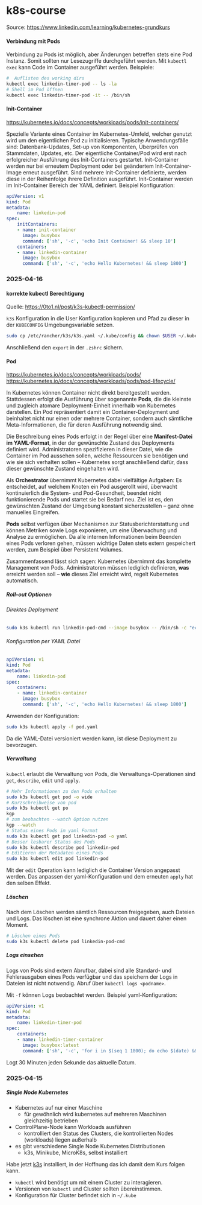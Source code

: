 # k8s-course

Source: https://www.linkedin.com/learning/kubernetes-grundkurs

#### Verbindung mit Pods
Verbindung zu Pods ist möglich, aber Änderungen betreffen stets eine Pod Instanz.
Somit sollten nur Lesezugriffe durchgeführt werden.
Mit `kubectl exec` kann Code im Container ausgeführt werden.
Beispiele:
```bash
#  Auflisten des working dirs
kubectl exec linkedin-timer-pod -- ls -la
# Shell im Pod öffnen
kubectl exec linkedin-timer-pod -it -- /bin/sh
```

#### Init-Container

https://kubernetes.io/docs/concepts/workloads/pods/init-containers/

Spezielle Variante eines Container im Kubernetes-Umfeld, welcher genutzt wird um den eigentlichen Pod zu initialisieren.
Typische Anwendungsfälle sind: Datenbank-Updates, Set-up von Komponenten, Überprüfen von Stammdaten, Updates, etc.
Der eigentliche Container/Pod wird erst nach erfolgreicher Ausführung des Init-Containers gestartet.
Init-Container werden nur bei erneutem Deployment oder bei geändertem Init-Container-Image erneut ausgeführt.
Sind mehrere Init-Container definierte, werden diese in der Reihenfolge ihrere Definition ausgeführt.
Init-Container werden im Init-Container Bereich der YAML definiert.
Beispiel Konfiguration:

```yaml
apiVersion: v1
kind: Pod
metadata:
    name: linkedin-pod
spec:
    initContainers:
    - name: init-container
      image: busybox
      command: ['sh', '-c', 'echo Init Container! && sleep 10']
    containers:
    - name: linkedin-container
      image: busybox
      command: ['sh', '-c', 'echo Hello Kubernetes! && sleep 1800']
```
### 2025-04-16

#### korrekte kubectl Berechtigung

Quelle:  https://0to1.nl/post/k3s-kubectl-permission/

`k3s` Konfiguration in die User Konfiguration kopieren und Pfad zu dieser in der `KUBECONFIG` Umgebungsvariable setzen.

```bash
sudo cp /etc/rancher/k3s/k3s.yaml ~/.kube/config && chown $USER ~/.kube/config && chmod 600 ~/.kube/config && export KUBECONFIG=~/.kube/config
```

Anschließend den `export` in der `.zshrc` sichern.
#### Pod

https://kubernetes.io/docs/concepts/workloads/pods/
https://kubernetes.io/docs/concepts/workloads/pods/pod-lifecycle/

In Kubernetes können Container nicht direkt bereitgestellt werden. Stattdessen erfolgt die Ausführung über sogenannte **Pods**, die die kleinste und zugleich atomare Deployment-Einheit innerhalb von Kubernetes darstellen. Ein Pod repräsentiert damit ein Container-Deployment und beinhaltet nicht nur einen oder mehrere Container, sondern auch sämtliche Meta-Informationen, die für deren Ausführung notwendig sind.

Die Beschreibung eines Pods erfolgt in der Regel über eine **Manifest-Datei im YAML-Format**, in der der gewünschte Zustand des Deployments definiert wird. Administratoren spezifizieren in dieser Datei, wie die Container im Pod aussehen sollen, welche Ressourcen sie benötigen und wie sie sich verhalten sollen – Kubernetes sorgt anschließend dafür, dass dieser gewünschte Zustand eingehalten wird.

Als **Orchestrator** übernimmt Kubernetes dabei vielfältige Aufgaben: Es entscheidet, auf welchem Knoten ein Pod ausgerollt wird, überwacht kontinuierlich die System- und Pod-Gesundheit, beendet nicht funktionierende Pods und startet sie bei Bedarf neu. Ziel ist es, den gewünschten Zustand der Umgebung konstant sicherzustellen – ganz ohne manuelles Eingreifen.

**Pods** selbst verfügen über Mechanismen zur Statusberichterstattung und können Metriken sowie Logs exponieren, um eine Überwachung und Analyse zu ermöglichen. Da alle internen Informationen beim Beenden eines Pods verloren gehen, müssen wichtige Daten stets extern gespeichert werden, zum Beispiel über Persistent Volumes.

Zusammenfassend lässt sich sagen: Kubernetes übernimmt das komplette Management von Pods. Administratoren müssen lediglich definieren, **was** erreicht werden soll – **wie** dieses Ziel erreicht wird, regelt Kubernetes automatisch.
##### Roll-out Optionen
###### Direktes Deployment
```bash
sudo k3s kubectl run linkedin-pod-cmd --image busybox -- /bin/sh -c "echo 'Hello Kubernetes' && sleep 1800"
```
###### Konfiguration per YAML Datei
```yaml
apiVersion: v1
kind: Pod
metadata:
    name: linkedin-pod
spec:
    containers:
    - name: linkedin-container
      image: busybox
      command: ['sh', '-c', 'echo Hello Kubernetes! && sleep 1800']

```
Anwenden der Konfiguration:
```bash
sudo k3s kubectl apply -f pod.yaml
```
Da die YAML-Datei versioniert werden kann, ist diese Deployment zu bevorzugen.
##### Verwaltung
`kubectl` erlaubt die Verwaltung von Pods, die Verwaltungs-Operationen sind `get`, `describe`, `edit` und `apply`.

```bash
# Mehr Informationen zu den Pods erhalten
sudo k3s kubectl get pod -o wide
# Kurzschreibweise von pod
sudo k3s kubectl get po
kgp
# zum beobachten --watch Option nutzen
kgp --watch
# Status eines Pods im yaml Format
sudo k3s kubectl get pod linkedin-pod -o yaml
# Besser lesbarer Status des Pods
sudo k3s kubectl describe pod linkedin-pod
# Editieren der Metadaten eines Pods
sudo k3s kubectl edit pod linkedin-pod
```
Mit der `edit` Operation kann lediglich die Container Version angepasst werden.
Das anpassen der yaml-Konfiguration und dem erneuten `apply` hat den selben Effekt.
##### Löschen
Nach dem Löschen werden sämtlich Ressourcen freigegeben, auch Dateien und Logs.
Das löschen ist eine synchrone Aktion und dauert daher einen Moment.
```bash
# Löschen eines Pods
sudo k3s kubectl delete pod linkedin-pod-cmd
```
##### Logs einsehen
Logs von Pods sind extern Abrufbar, dabei sind alle Standard- und Fehlerausgaben eines Pods verfügbar und das speichern der Logs in Dateien ist nicht notwendig.
Abruf über `kubectl logs <podname>`.

Mit `-f` können Logs beobachtet werden.
Beispiel yaml-Konfiguration:
```yaml
apiVersion: v1
kind: Pod
metadata:
    name: linkedin-timer-pod
spec:
    containers:
    - name: linkedin-timer-container
      image: busybox:latest
      command: ['sh', '-c', 'for i in $(seq 1 1800); do echo $(date) && sleep 1; done']
```
Logt 30 Minuten jeden Sekunde das aktuelle Datum.
### 2025-04-15

##### Single Node Kubernetes
- Kubernetes auf nur einer Maschine
	- für gewöhnlich wird kubernetes auf mehreren Maschinen gleichzeitig betrieben
- ControlPlane-Node kann Workloads ausführen
	- kontrolliert den Status des Clusters, die kontrollierten Nodes (workloads) liegen außerhalb
- es gibt verschiedene Single Node Kubernetes Distributionen
	- k3s, Minikube, MicroK8s, selbst installiert

Habe jetzt [k3s](https://k3s.io/) installiert, in der Hoffnung das ich damit dem Kurs folgen kann.

- `kubectl` wird benötigt um mit einem Cluster zu interagieren.
- Versionen von `kubectl` und Cluster sollten übereinstimmen.
- Konfiguration für Cluster befindet sich in `~/.kube`